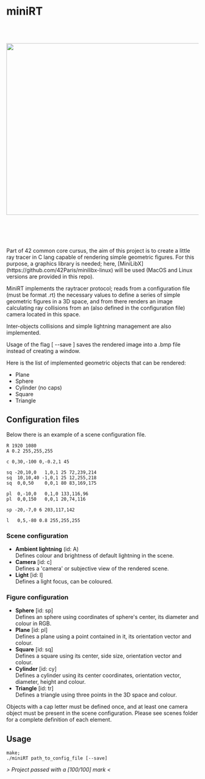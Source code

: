 # miniRT
</br></br>
<div align="center">
  <img src="scenes/spheres.bmp" width="600" height="450"/>
</div>
</br></br></br></br></br>
Part of 42 common core cursus, the aim of this project is to create a little ray tracer in C lang capable of rendering simple geometric figures. For this purpose, a graphics library is needed; here, [MiniLibX](https://github.com/42Paris/minilibx-linux) will be used (MacOS and Linux versions are provided in this repo).  
  
MiniRT implements the raytracer protocol; reads from a configuration file (must be format .rt) the necessary values to define a series of simple geometric figures in a 3D space, and from there renders an image calculating ray collisions from an (also defined in the configuration file) camera located in this space.  
  
Inter-objects collisions and simple lightning management are also implemented.  
  
Usage of the flag [ --save ] saves the rendered image into a .bmp file instead of creating a window.   
  
Here is the list of implemented geometric objects that can be rendered:  
* Plane
* Sphere
* Cylinder (no caps)
* Square
* Triangle

## Configuration files
Below there is an example of a scene configuration file.
```
R 1920 1080
A 0.2 255,255,255

c 0,30,-100 0,-0.2,1 45

sq -20,10,0   1,0,1 25 72,239,214
sq  10,10,40 -1,0,1 25 12,255,218
sq  0,0,50    0,0,1 80 83,169,175

pl  0,-10,0   0,1,0 133,116,96
pl  0,0,150   0,0,1 20,74,116

sp -20,-7,0 6 203,117,142

l   0,5,-80 0.8 255,255,255
```
### Scene configuration

* **Ambient lightning** (id: A)  
  Defines colour and brightness of default lightning in the scene.  
* **Camera** [id: c]  
  Defines a 'camera' or subjective view of the rendered scene.  
* **Light** [id: l]  
  Defines a light focus, can be coloured.  
### Figure configuration
* **Sphere** [id: sp]  
  Defines an sphere using coordinates of sphere's center, its diameter and colour in RGB.  
* **Plane**  [id: pl]  
  Defines a plane using a point contained in it, its orientation vector and colour.  
* **Square**  [id: sq]  
  Defines a square using its center, side size, orientation vector and colour.  
* **Cylinder**  [id: cy]  
  Defines a cylinder using its center coordinates, orientation vector, diameter, height and colour.  
* **Triangle**  [id: tr]  
  Defines a triangle using three points in the 3D space and colour.

Objects with a cap letter must be defined once, and at least one camera object must be present in the scene configuration.
Please see scenes folder for a complete definition of each element.

## Usage
```
make;
./miniRT path_to_config_file [--save]
```
  
   
_> Project passed with a [100/100] mark <_
